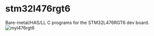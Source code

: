 # stm32l476rgt6
Bare-metal/HAS/LL C programs for the STM32L476RGT6 dev board.
![myl476rgt6](https://github.com/user-attachments/assets/cb86b818-838e-4a18-bd8b-7e2797dc7c08)
